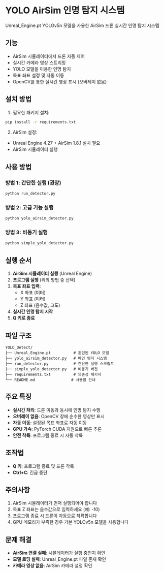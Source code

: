 # YOLO AirSim 인명 탐지 시스템

Unreal_Engine.pt YOLOv5n 모델을 사용한 AirSim 드론 실시간 인명 탐지 시스템

## 기능
- AirSim 시뮬레이터에서 드론 자동 제어
- 실시간 카메라 영상 스트리밍
- YOLO 모델을 이용한 인명 탐지
- 목표 좌표 설정 및 자동 이동
- OpenCV를 통한 실시간 영상 표시 (오버레이 없음)

## 설치 방법

1. 필요한 패키지 설치:
```bash
pip install -r requirements.txt
```

2. AirSim 설정:
- Unreal Engine 4.27 + AirSim 1.8.1 설치 필요
- AirSim 시뮬레이터 실행

## 사용 방법

### 방법 1: 간단한 실행 (권장)
```bash
python run_detector.py
```

### 방법 2: 고급 기능 실행
```bash
python yolo_airsim_detector.py
```

### 방법 3: 비동기 실행
```bash
python simple_yolo_detector.py
```

## 실행 순서

1. **AirSim 시뮬레이터 실행** (Unreal Engine)
2. **프로그램 실행** (위의 방법 중 선택)
3. **목표 좌표 입력**:
   - X 좌표 (미터)
   - Y 좌표 (미터)
   - Z 좌표 (음수값, 고도)
4. **실시간 인명 탐지 시작**
5. **Q 키로 종료**

## 파일 구조
```
YOLO_Detect/
├── Unreal_Engine.pt          # 훈련된 YOLO 모델
├── yolo_airsim_detector.py   # 메인 탐지 시스템
├── run_detector.py           # 간단한 실행 스크립트
├── simple_yolo_detector.py   # 비동기 버전
├── requirements.txt          # 의존성 패키지
└── README.md                # 사용법 안내
```

## 주요 특징

- **실시간 처리**: 드론 이동과 동시에 인명 탐지 수행
- **오버레이 없음**: OpenCV 창에 순수한 영상만 표시
- **자동 이동**: 설정된 목표 좌표로 자동 이동
- **GPU 가속**: PyTorch CUDA 지원으로 빠른 추론
- **안전 착륙**: 프로그램 종료 시 자동 착륙

## 조작법

- **Q 키**: 프로그램 종료 및 드론 착륙
- **Ctrl+C**: 긴급 중단

## 주의사항

1. AirSim 시뮬레이터가 먼저 실행되어야 합니다
2. 목표 Z 좌표는 음수값으로 입력하세요 (예: -10)
3. 프로그램 종료 시 드론이 자동으로 착륙합니다
4. GPU 메모리가 부족한 경우 기본 YOLOv5n 모델을 사용합니다

## 문제 해결

- **AirSim 연결 실패**: 시뮬레이터가 실행 중인지 확인
- **모델 로딩 실패**: Unreal_Engine.pt 파일 존재 확인
- **카메라 영상 없음**: AirSim 카메라 설정 확인